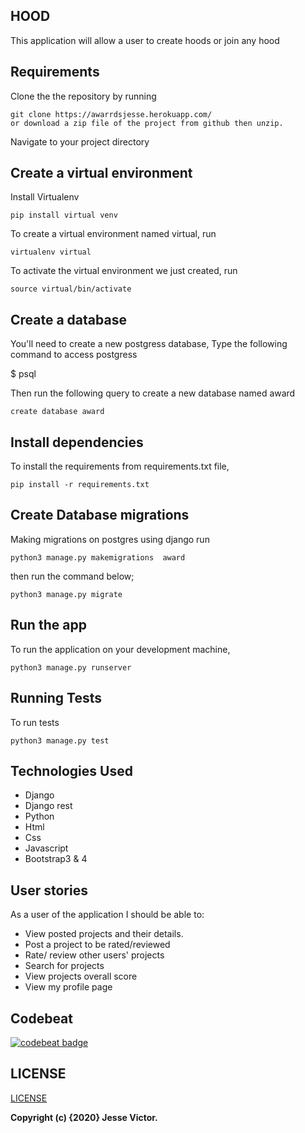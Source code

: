 ## HOOD
This application will allow a user to create hoods or join any hood 
## Requirements
Clone the the repository by running

```
git clone https://awarrdsjesse.herokuapp.com/
or download a zip file of the project from github then unzip.
```

Navigate to your project directory

## Create a virtual environment
Install Virtualenv

```
pip install virtual venv
```

To create a virtual environment named virtual, run

```
virtualenv virtual
```
To activate the virtual environment we just created,
run

```
source virtual/bin/activate
```

## Create a database
You'll need to create a new postgress database, Type the following command to access postgress

 $ psql

 Then run the following query to create a new database named award

```
create database award
```

## Install dependencies
To install the requirements from requirements.txt file,

```
pip install -r requirements.txt
```

## Create Database migrations
Making migrations on postgres using django
run

```
python3 manage.py makemigrations  award
```
then run the command below;

```
python3 manage.py migrate
```
## Run the app
To run the application on your development machine,

```
python3 manage.py runserver
```
## Running Tests
To run tests

```
python3 manage.py test
```

## Technologies Used
- Django
- Django rest
- Python
- Html
- Css
- Javascript
- Bootstrap3 & 4

## User stories

As a user of the application I should be able to:

- View posted projects and their details.
- Post a project to be rated/reviewed
- Rate/ review other users' projects
- Search for projects
- View projects overall score
- View my profile page


## Codebeat

[![codebeat badge](https://codebeat.co/badges/ed88bffe-c97b-436a-8747-29bff5ce5938)](https://codebeat.co/projects/awarrdsjesse.herokuapp.com/)


## LICENSE
[LICENSE](license)

__Copyright (c) {2020} Jesse Victor.__